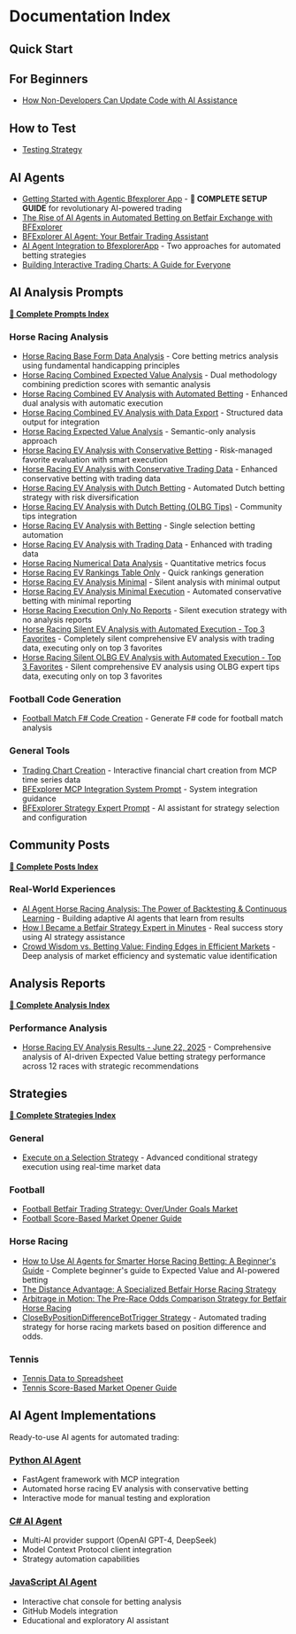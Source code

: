 # Documentation Index

## Quick Start

## For Beginners

- [How Non-Developers Can Update Code with AI Assistance](NonDevelopers.md)

## How to Test

- [Testing Strategy](TestingStrategy.md)

## AI Agents

- [Getting Started with Agentic Bfexplorer App](Automation/HowToStartWithAgenticBfexplorerApp.md) - **🌟 COMPLETE SETUP GUIDE** for revolutionary AI-powered trading
- [The Rise of AI Agents in Automated Betting on Betfair Exchange with BFExplorer](Automation/TheRiseOfAIAgentsInAutomatedBetting.md)
- [BFExplorer AI Agent: Your Betfair Trading Assistant](Automation/AIAgentYourBetfairTradingAssistant.md)
- [AI Agent Integration to BfexplorerApp](Automation/AIAgentIntegrationToBfexplorerApp.md) - Two approaches for automated betting strategies
- [Building Interactive Trading Charts: A Guide for Everyone](Automation/BuildingInteractiveTradingCharts.md)

## AI Analysis Prompts

**[📖 Complete Prompts Index](Prompts/README.md)**

### Horse Racing Analysis
- [Horse Racing Base Form Data Analysis](Prompts/HorseRacingBaseFormDataAnalysis.md) - Core betting metrics analysis using fundamental handicapping principles
- [Horse Racing Combined Expected Value Analysis](Prompts/HorseRacingCombinedEVAnalysis.md) - Dual methodology combining prediction scores with semantic analysis
- [Horse Racing Combined EV Analysis with Automated Betting](Prompts/HorseRacingCombinedEVAnalysisWithAutomatedBetting.md) - Enhanced dual analysis with automatic execution
- [Horse Racing Combined EV Analysis with Data Export](Prompts/HorseRacingCombinedEVAnalysisWithTableAndJSONOutput.md) - Structured data output for integration
- [Horse Racing Expected Value Analysis](Prompts/HorseRacingExpectedValueAnalysis.md) - Semantic-only analysis approach
- [Horse Racing EV Analysis with Conservative Betting](Prompts/HorseRacingEVAnalysisWithConservativeBetting.md) - Risk-managed favorite evaluation with smart execution
- [Horse Racing EV Analysis with Conservative Trading Data](Prompts/HorseRacingEVAnalysisWithConservativeTradingData.md) - Enhanced conservative betting with trading data
- [Horse Racing EV Analysis with Dutch Betting](Prompts/HorseRacingEVAnalysisWithDutchBetting.md) - Automated Dutch betting strategy with risk diversification
- [Horse Racing EV Analysis with Dutch Betting (OLBG Tips)](Prompts/HorseRacingEVAnalysisWithDutchBetting_OlbgTips.md) - Community tips integration
- [Horse Racing EV Analysis with Betting](Prompts/HorseRacingEVAnalysisWithBetting.md) - Single selection betting automation
- [Horse Racing EV Analysis with Trading Data](Prompts/HorseRacingEVAnalysisWithBetting_TradingData.md) - Enhanced with trading data
- [Horse Racing Numerical Data Analysis](Prompts/HorseRacingEVAnalysisNumericalData.md) - Quantitative metrics focus
- [Horse Racing EV Rankings Table Only](Prompts/HorseRacingEVRankingsTableOnly.md) - Quick rankings generation
- [Horse Racing EV Analysis Minimal](Prompts/HorseRacingEVAnalysisMinimal.md) - Silent analysis with minimal output
- [Horse Racing EV Analysis Minimal Execution](Prompts/HorseRacingEVAnalysisMinimalExecution.md) - Automated conservative betting with minimal reporting
- [Horse Racing Execution Only No Reports](Prompts/HorseRacingExecutionOnlyNoReports.md) - Silent execution strategy with no analysis reports
- [Horse Racing Silent EV Analysis with Automated Execution - Top 3 Favorites](Prompts/HorseRacingSilentEVAnalysisWithAutomatedExecutionTop3Favorites.md) - Completely silent comprehensive EV analysis with trading data, executing only on top 3 favorites
- [Horse Racing Silent OLBG EV Analysis with Automated Execution - Top 3 Favorites](Prompts/HorseRacingSilentOlbgEVAnalysisWithAutomatedExecutionTop3Favorites.md) - Silent comprehensive EV analysis using OLBG expert tips data, executing only on top 3 favorites

### Football Code Generation
- [Football Match F# Code Creation](Prompts/FootballMatchFSharpCodeCreation.md) - Generate F# code for football match analysis

### General Tools
- [Trading Chart Creation](Prompts/TradingChartCreation.md) - Interactive financial chart creation from MCP time series data
- [BFExplorer MCP Integration System Prompt](Prompts/BfexplorerMCPIntegrationSystemPrompt.md) - System integration guidance
- [BFExplorer Strategy Expert Prompt](Prompts/BfexplorerStrategyExpertPrompt.md) - AI assistant for strategy selection and configuration

## Community Posts

**[📖 Complete Posts Index](Posts/README.md)**

### Real-World Experiences
- [AI Agent Horse Racing Analysis: The Power of Backtesting & Continuous Learning](Posts/Post_AIAgentBacktestingAndLearning.md) - Building adaptive AI agents that learn from results
- [How I Became a Betfair Strategy Expert in Minutes](Posts/Post_BfexplorerStrategyExpert.md) - Real success story using AI strategy assistance
- [Crowd Wisdom vs. Betting Value: Finding Edges in Efficient Markets](Posts/Post_CrowdWisdomVsBettingValue.md) - Deep analysis of market efficiency and systematic value identification

## Analysis Reports

**[📖 Complete Analysis Index](Analysis/README.md)**

### Performance Analysis
- [Horse Racing EV Analysis Results - June 22, 2025](Analysis/HorseRacingEVAnalysisResults_22June2025.md) - Comprehensive analysis of AI-driven Expected Value betting strategy performance across 12 races with strategic recommendations

## Strategies

**[📖 Complete Strategies Index](Strategies/README.md)**

### General
- [Execute on a Selection Strategy](Strategies/General/Execute-On-A-Selection.md) - Advanced conditional strategy execution using real-time market data

### Football
- [Football Betfair Trading Strategy: Over/Under Goals Market](Strategies/Football/TradeOverUnderGoals.md)
- [Football Score-Based Market Opener Guide](Strategies/Football/OpenMyMarketsByScore.md)

### Horse Racing
- [How to Use AI Agents for Smarter Horse Racing Betting: A Beginner's Guide](Strategies/HorseRacing/HowToUseAIAgentForHorseRacingBetting.md) - Complete beginner's guide to Expected Value and AI-powered betting
- [The Distance Advantage: A Specialized Betfair Horse Racing Strategy](Strategies/HorseRacing/RaceDistance.md)
- [Arbitrage in Motion: The Pre-Race Odds Comparison Strategy for Betfair Horse Racing](Strategies/HorseRacing/BookmakersOdds.md)
- [CloseByPositionDifferenceBotTrigger Strategy](Strategies/HorseRacing/CloseByPositionDifferenceBotTrigger_R1.md) - Automated trading strategy for horse racing markets based on position difference and odds.

### Tennis
- [Tennis Data to Spreadsheet](Strategies/Tennis/DataToSpreadsheet.md)
- [Tennis Score-Based Market Opener Guide](Strategies/Tennis/OpenMyMarketsByScore.md)

## AI Agent Implementations

Ready-to-use AI agents for automated trading:

### [Python AI Agent](../src/AiAgentPython/README.md)
- FastAgent framework with MCP integration
- Automated horse racing EV analysis with conservative betting
- Interactive mode for manual testing and exploration

### [C# AI Agent](../src/AiAgentCSharp/README.md)
- Multi-AI provider support (OpenAI GPT-4, DeepSeek)
- Model Context Protocol client integration
- Strategy automation capabilities

### [JavaScript AI Agent](../src/AiAgentTypeScript/README.md)
- Interactive chat console for betting analysis
- GitHub Models integration
- Educational and exploratory AI assistant